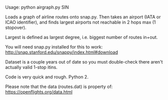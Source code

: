 Usage: python airgraph.py SIN

Loads a graph of airline routes onto snap.py. Then takes an airport (IATA or ICAO identifier), and finds largest airports not reachable in 2 hops max (1 stopover).

Largest is defined as largest degree, i.e. biggest number of routes in+out.

You will need snap.py installed for this to work: http://snap.stanford.edu/snappy/index.html#download

Dataset is a couple years out of date so you must double-check there aren't actually valid 1-stop itins.

Code is very quick and rough. Python 2.

Please note that the data (routes.dat) is property of: https://openflights.org/data.html
